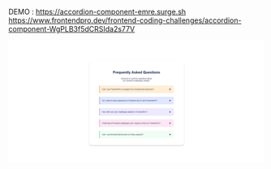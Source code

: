 DEMO : https://accordion-component-emre.surge.sh
https://www.frontendpro.dev/frontend-coding-challenges/accordion-component-WgPLB3f5dCRSIda2s77V

![plot](./images/screenshot.png)
